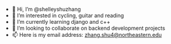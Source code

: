 - 👋 Hi, I’m @shelleyshuzhang
- 👀 I’m interested in cycling, guitar and reading
- 🌱 I’m currently learning django and c++
- 💞️ I’m looking to collaborate on backend development projects
- 📫 Here is my email address: zhang.shu4@northeastern.edu

<!---
shelleyshuzhang/shelleyshuzhang is a ✨ special ✨ repository because its `README.md` (this file) appears on your GitHub profile.
You can click the Preview link to take a look at your changes.
--->
